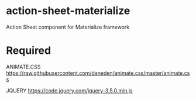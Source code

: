 # action-sheet-materialize
Action Sheet component for Materialize framework

# Required

ANIMATE.CSS 
https://raw.githubusercontent.com/daneden/animate.css/master/animate.css

JQUERY
https://code.jquery.com/jquery-3.5.0.min.js


